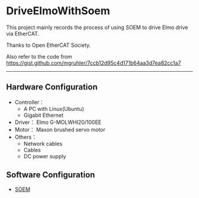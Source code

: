 # DriveElmoWithSoem
This project mainly records the process of using SOEM to drive Elmo drive via EtherCAT. 

Thanks to Open EtherCAT Society. 

Also refer to the code from https://gist.github.com/mgruhler/7ccb12d95c4d171b64aa3d7ea82cc1a7 

---

## Hardware Configuration

+ Controller：
  - A PC with Linux(Ubuntu)
  - Gigabit Ethernet
+ Driver： Elmo G-MOLWHI20/100EE
+ Motor： Maxon brushed servo motor
+ Others： 
  - Network cables
  - Cables
  - DC power supply

## Software Configuration

+ [SOEM](https://github.com/OpenEtherCATsociety/SOEM)
